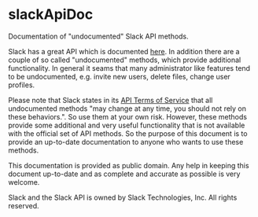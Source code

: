 # slackApiDoc
Documentation of "undocumented" Slack API methods.

Slack has a great API which is documented [here](https://api.slack.com/web). In addition there are a couple of so called "undocumented" methods, which provide additional functionality. In general it seams that many administrator like features tend to be undocumented, e.g. invite new users, delete files, change user profiles.

Please note that Slack states in its [API Terms of Service](https://slack.com/terms-of-service/api) that all undocumented methods "may change at any time, you should not rely on these behaviors.". So use them at your own risk. However, these methods provide some additional and very useful functionality that is not available with the official set of API methods. So the purpose of this document is to provide an up-to-date documentation to anyone who wants to use these methods.

This documentation is provided as public domain. Any help in keeping this document up-to-date and as complete and accurate as possible is very welcome. 

Slack and the Slack API is owned by Slack Technologies, Inc. All rights reserved.



